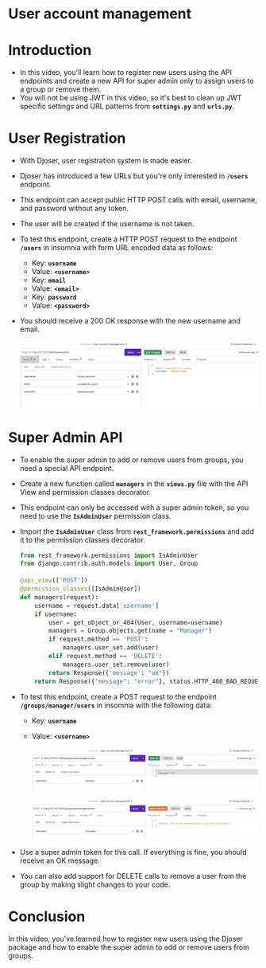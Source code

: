 # User account management

# Introduction

- In this video, you'll learn how to register new users using the API endpoints and create a new API for super admin only to assign users to a group or remove them.
- You will not be using JWT in this video, so it's best to clean up JWT specific settings and URL patterns from **`settings.py`** and **`urls.py`**.

# User Registration

- With Djoser, user registration system is made easier.
- Djoser has introduced a few URLs but you're only interested in **`/users`** endpoint.
- This endpoint can accept public HTTP POST calls with email, username, and password without any token.
- The user will be created if the username is not taken.
- To test this endpoint, create a HTTP POST request to the endpoint **`/users`** in insomnia with form URL encoded data as follows:
    - Key: **`username`**
    - Value: **`<username>`**
    - Key: **`email`**
    - Value: **`<email>`**
    - Key: **`password`**
    - Value: **`<password>`**
- You should receive a 200 OK response with the new username and email.
    
    ![Screenshot 2023-02-03 at 11.07.32 AM.png](User%20account%20management%20d75ca52e3c7748ee95a29dd491d4d27f/Screenshot_2023-02-03_at_11.07.32_AM.png)
    

# Super Admin API

- To enable the super admin to add or remove users from groups, you need a special API endpoint.
- Create a new function called **`managers`** in the **`views.py`** file with the API View and permission classes decorator.
- This endpoint can only be accessed with a super admin token, so you need to use the **`IsAdminUser`** permission class.
- Import the **`IsAdminUser`** class from **`rest_framework.permissions`** and add it to the permission classes decorator.
    
    ```python
    from rest_framework.permissions import IsAdminUser
    from django.contrib.auth.models import User, Group
    
    @api_view(['POST'])
    @permission_classes([IsAdminUser])
    def managers(request):
        username = request.data['username']
        if username:
            user = get_object_or_404(User, username=username)
            managers = Group.objects.get(name = "Manager")
            if request.method == 'POST':
                managers.user_set.add(user)
            elif request.method == 'DELETE':
                managers.user_set.remove(user)
            return Response({'message': "ok"})
        return Response({"message": "error"}, status.HTTP_400_BAD_REQUEST)
    ```
    
- To test this endpoint, create a POST request to the endpoint **`/groups/manager/users`** in insomnia with the following data:
    - Key: **`username`**
    - Value: **`<username>`**
        
        ![Screenshot 2023-02-03 at 11.10.30 AM.png](User%20account%20management%20d75ca52e3c7748ee95a29dd491d4d27f/Screenshot_2023-02-03_at_11.10.30_AM.png)
        
        ![Screenshot 2023-02-03 at 11.10.40 AM.png](User%20account%20management%20d75ca52e3c7748ee95a29dd491d4d27f/Screenshot_2023-02-03_at_11.10.40_AM.png)
        
- Use a super admin token for this call. If everything is fine, you should receive an OK message.
- You can also add support for DELETE calls to remove a user from the group by making slight changes to your code.

# Conclusion

In this video, you've learned how to register new users using the Djoser package and how to enable the super admin to add or remove users from groups.